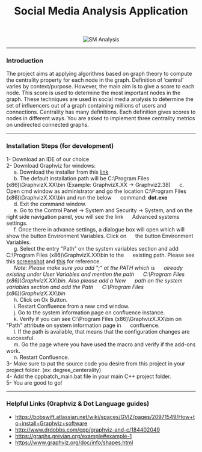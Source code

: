 <h1 align="center"> Social Media Analysis Application </h1> <br>
<p align="center">
    <img alt="SM Analysis" title="SM Analysis" src="http://i65.tinypic.com/29nt9fo.jpg">
  </a>
</p>

***

### Introduction 

<p>
The project aims at applying algorithms based on graph theory to compute the centrality property for each node in the graph. Definition of ‘central’ varies by context/purpose. However, the main aim is to give a score to each node. This score is used to determine the most important nodes in the graph. These techniques are used in social media analysis to determine the set of influencers out of a graph containing millions of users and connections. Centrality has many definitions. Each definition gives scores to nodes in different ways. You are asked to implement three centrality metrics on undirected connected graphs.</p>

***

### Installation Steps (for development)

1- Download an IDE of our choice<br />
2- Download Graphviz for windows:<br />
    &nbsp;&nbsp;&nbsp;&nbsp;&nbsp;a. Download the installer from this <a href="https://graphviz.gitlab.io/_pages/Download/Download_windows.html" target="_blank">link</a><br />
    &nbsp;&nbsp;&nbsp;&nbsp;&nbsp;b. The default installation path will be C:\Program Files (x86)\GraphvizX.XX\bin (Example: GraphvizX.XX → Graphviz2.38)
    &nbsp;&nbsp;&nbsp;&nbsp;&nbsp;c. Open cmd window as administrator and go the location C:\Program Files (x86)\GraphvizX.XX\bin and run the below &nbsp;&nbsp;&nbsp;&nbsp;&nbsp;command:
          <b>dot.exe</b><br />
    &nbsp;&nbsp;&nbsp;&nbsp;&nbsp;d. Exit the command window.<br />
    &nbsp;&nbsp;&nbsp;&nbsp;&nbsp;e. Go to the Control Panel →  System and Security → System, and on the right side navigation panel, you will see the link &nbsp;&nbsp;&nbsp;&nbsp;&nbsp;Advanced systems settings.<br />
    &nbsp;&nbsp;&nbsp;&nbsp;&nbsp;f. Once there in advance settings, a dialogue box will open which will show the button Environment Variables. Click on &nbsp;&nbsp;&nbsp;&nbsp;&nbsp;the button Environment Variables.<br />
    &nbsp;&nbsp;&nbsp;&nbsp;&nbsp;g. Select the entry "Path" on the system variables section and add C:\Program Files (x86)\GraphvizX.XX\bin to the &nbsp;&nbsp;&nbsp;&nbsp;&nbsp;existing path.            Please see this <a href="https://bobswift.atlassian.net/wiki/download/thumbnails/20971549/system_variable.png?version=1&modificationDate=1552911615663&cacheVersion=1&api=v2&width=400&height=315" target="_blank">screenshot</a> and <a href="https://bobswift.atlassian.net/wiki/download/thumbnails/20971549/sys_variable.png?version=1&modificationDate=1552911641477&cacheVersion=1&api=v2&width=400&height=303" target="_blank">this</a> for reference.
       <br />&nbsp;&nbsp;&nbsp;&nbsp;&nbsp;<i>Note: Please make sure you add ";" at the PATH which is &nbsp;&nbsp;&nbsp;&nbsp;&nbsp;already existing under User Variables and mention the path &nbsp;&nbsp;&nbsp;&nbsp;&nbsp;C:\Program          Files (x86)\GraphvizX.XX\bin. Also please add a New &nbsp;&nbsp;&nbsp;&nbsp;&nbsp;path on the system variables section and add the Path &nbsp;&nbsp;&nbsp;&nbsp;&nbsp;C:\Program Files              (x86)\GraphvizX.XX\bin</i><br />
    &nbsp;&nbsp;&nbsp;&nbsp;&nbsp;h. Click on Ok Button. <br />
    &nbsp;&nbsp;&nbsp;&nbsp;&nbsp;i. Restart Confluence from a new cmd window.<br />
    &nbsp;&nbsp;&nbsp;&nbsp;&nbsp;j. Go to the system information page on confluence instance.<br />
    &nbsp;&nbsp;&nbsp;&nbsp;&nbsp;k. Verify if you can see C:\Program Files (x86)\GraphvizX.XX\bin on "Path" attribute on system information page in &nbsp;&nbsp;&nbsp;&nbsp;&nbsp;confluence.<br />
    &nbsp;&nbsp;&nbsp;&nbsp;&nbsp;l. If the path is available, that means that the configuration changes are successful.<br />
    &nbsp;&nbsp;&nbsp;&nbsp;&nbsp;m. Go the page where you have used the macro and verify if the add-ons work.<br />
    &nbsp;&nbsp;&nbsp;&nbsp;&nbsp;n. Restart Confluence.<br />
3- Make sure to put the source code you desire from this project in your project folder. (ex: degree_centerality)<br />
4- Add the cppbatch_main.bat file in your main C++ project folder.<br />
5- You are good to go!<br />
       
***

### Helpful Links (Graphviz & Dot Language guides)
- https://bobswift.atlassian.net/wiki/spaces/GVIZ/pages/20971549/How+to+install+Graphviz+software <br />
- http://www.drdobbs.com/cpp/graphviz-and-c/184402049 <br />
- https://graphs.grevian.org/example#example-1 <br />
- https://www.graphviz.org/doc/info/shapes.html <br />





